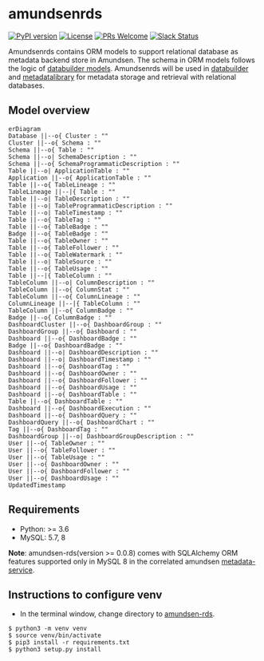 # amundsenrds
[![PyPI version](https://badge.fury.io/py/amundsen-rds.svg)](https://badge.fury.io/py/amundsen-rds)
[![License](https://img.shields.io/:license-Apache%202-blue.svg)](LICENSE)
[![PRs Welcome](https://img.shields.io/badge/PRs-welcome-brightgreen.svg)](https://img.shields.io/badge/PRs-welcome-brightgreen.svg)
[![Slack Status](https://img.shields.io/badge/slack-join_chat-white.svg?logo=slack&style=social)](https://amundsenworkspace.slack.com/join/shared_invite/enQtNTk2ODQ1NDU1NDI0LTc3MzQyZmM0ZGFjNzg5MzY1MzJlZTg4YjQ4YTU0ZmMxYWU2MmVlMzhhY2MzMTc1MDg0MzRjNTA4MzRkMGE0Nzk)

Amundsenrds contains ORM models to support relational database as metadata backend store in Amundsen.
The schema in ORM models follows the logic of [databuilder models](https://github.com/amundsen-io/amundsendatabuilder/tree/master/databuilder/models).
Amundsenrds will be used in [databuilder](https://github.com/amundsen-io/amundsendatabuilder) and [metadatalibrary](https://github.com/amundsen-io/amundsenmetadatalibrary) for metadata storage and retrieval with relational databases.

## Model overview
```mermaid
erDiagram  
Database ||--o{ Cluster : "" 
Cluster ||--o{ Schema : "" 
Schema ||--o{ Table : ""
Schema ||--o| SchemaDescription : ""
Schema ||--o{ SchemaProgrammaticDescription : ""
Table ||--o| ApplicationTable : ""
Application ||--o{ ApplicationTable : ""
Table ||--o{ TableLineage : ""
TableLineage ||--|{ Table : ""
Table ||--o| TableDescription : ""
Table ||--o| TableProgrammaticDescription : ""
Table ||--o| TableTimestamp : ""
Table ||--o{ TableTag : ""
Table ||--o{ TableBadge : ""
Badge ||--o{ TableBadge : ""
Table ||--o{ TableOwner : ""
Table ||--o{ TableFollower : ""
Table ||--o{ TableWatermark : ""
Table ||--o| TableSource : ""
Table ||--o{ TableUsage : ""
Table ||--|{ TableColumn : ""
TableColumn ||--o| ColumnDescription : ""
TableColumn ||--o{ ColumnStat : ""
TableColumn ||--o{ ColumnLineage : ""
ColumnLineage ||--|{ TableColumn : ""
TableColumn ||--o{ ColumnBadge : ""
Badge ||--o{ ColumnBadge : ""
DashboardCluster ||--o{ DashboardGroup : ""
DashboardGroup ||--o{ Dashboard : ""
Dashboard ||--o{ DashboardBadge : ""
Badge ||--o{ DashboardBadge : ""
Dashboard ||--o| DashboardDescription : ""
Dashboard ||--o| DashboardTimestamp : ""
Dashboard ||--o{ DashboardTag : ""
Dashboard ||--o{ DashboardOwner : ""
Dashboard ||--o{ DashboardFollower : ""
Dashboard ||--o{ DashboardUsage : ""
Dashboard ||--o{ DashboardTable : ""
Table ||--o{ DashboardTable : ""
Dashboard ||--o{ DashboardExecution : ""
Dashboard ||--o{ DashboardQuery : ""
DashboardQuery ||--o{ DashboardChart : ""
Tag ||--o{ DashboardTag : ""
DashboardGroup ||--o| DashboardGroupDescription : ""
User ||--o{ TableOwner : ""
User ||--o{ TableFollower : ""
User ||--o{ TableUsage : ""
User ||--o{ DashboardOwner : ""
User ||--o{ DashboardFollower : ""
User ||--o{ DashboardUsage : ""
UpdatedTimestamp
```

## Requirements
- Python: >= 3.6
- MySQL: 5.7, 8
  
**Note**: amundsen-rds(version >= 0.0.8) comes with SQLAlchemy ORM features supported only in MySQL 8 in the correlated amundsen [metadata-service](https://github.com/amundsen-io/amundsen/tree/main/metadata).
## Instructions to configure venv
- In the terminal window, change directory to [amundsen-rds](https://github.com/amundsen-io/amundsenrds]).
```
$ python3 -m venv venv
$ source venv/bin/activate  
$ pip3 install -r requirements.txt
$ python3 setup.py install
```
